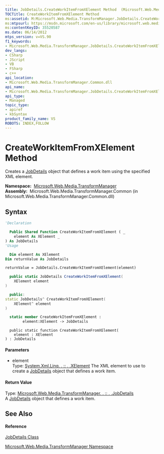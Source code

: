 ```yaml
---
title: JobDetails.CreateWorkItemFromXElement Method  (Microsoft.Web.Media.TransformManager)
TOCTitle: CreateWorkItemFromXElement Method
ms:assetid: M:Microsoft.Web.Media.TransformManager.JobDetails.CreateWorkItemFromXElement(System.Xml.Linq.XElement)
ms:mtpsurl: https://msdn.microsoft.com/en-us/library/microsoft.web.media.transformmanager.jobdetails.createworkitemfromxelement(v=VS.90)
ms:contentKeyID: 35520587
ms.date: 06/14/2012
mtps_version: v=VS.90
f1_keywords:
- Microsoft.Web.Media.TransformManager.JobDetails.CreateWorkItemFromXElement
dev_langs:
- CSharp
- JScript
- VB
- FSharp
- c++
api_location:
- Microsoft.Web.Media.TransformManager.Common.dll
api_name:
- Microsoft.Web.Media.TransformManager.JobDetails.CreateWorkItemFromXElement
api_type:
- Managed
topic_type:
- apiref
- kbSyntax
product_family_name: VS
ROBOTS: INDEX,FOLLOW
---
```


# CreateWorkItemFromXElement Method

Creates a [JobDetails](jobdetails-class-microsoft-web-media-transformmanager.md) object that defines a work item using the specified XML element.

**Namespace:**  [Microsoft.Web.Media.TransformManager](microsoft-web-media-transformmanager-namespace.md)  
**Assembly:**  Microsoft.Web.Media.TransformManager.Common (in Microsoft.Web.Media.TransformManager.Common.dll)

## Syntax

``` vb
'Declaration

  Public Shared Function CreateWorkItemFromXElement ( _
    element As XElement _
) As JobDetails
'Usage

  Dim element As XElement
Dim returnValue As JobDetails

returnValue = JobDetails.CreateWorkItemFromXElement(element)
```

``` csharp
  public static JobDetails CreateWorkItemFromXElement(
    XElement element
)
```

``` c++
  public:
static JobDetails^ CreateWorkItemFromXElement(
    XElement^ element
)
```

``` fsharp
  static member CreateWorkItemFromXElement : 
        element:XElement -> JobDetails 
```

``` jscript
  public static function CreateWorkItemFromXElement(
    element : XElement
) : JobDetails
```

#### Parameters

  - element  
    Type: [System.Xml.Linq. . :: . .XElement](https://msdn.microsoft.com/en-us/library/bb340098\(v=vs.90\))  
    The XML element to use to create a [JobDetails](jobdetails-class-microsoft-web-media-transformmanager.md) object that defines a work item.  

#### Return Value

Type: [Microsoft.Web.Media.TransformManager. . :: . .JobDetails](jobdetails-class-microsoft-web-media-transformmanager.md)  
A [JobDetails](jobdetails-class-microsoft-web-media-transformmanager.md) object that defines a work item.  

## See Also

#### Reference

[JobDetails Class](jobdetails-class-microsoft-web-media-transformmanager.md)

[Microsoft.Web.Media.TransformManager Namespace](microsoft-web-media-transformmanager-namespace.md)

